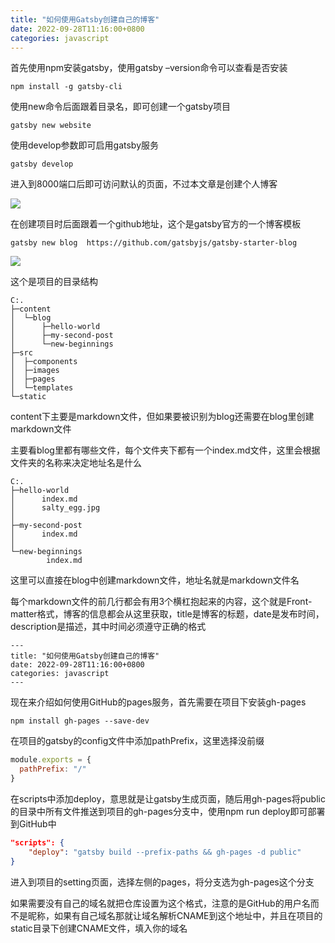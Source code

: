```yaml
---
title: "如何使用Gatsby创建自己的博客"
date: 2022-09-28T11:16:00+0800
categories: javascript
---
```


首先使用npm安装gatsby，使用gatsby –version命令可以查看是否安装

```shell
npm install -g gatsby-cli
```

使用new命令后面跟着目录名，即可创建一个gatsby项目

```shell
gatsby new website
```

使用develop参数即可启用gatsby服务
```shell
gatsby develop
```

进入到8000端口后即可访问默认的页面，不过本文章是创建个人博客

![](/assets/Snipaste_2022-09-28_09-38-35.png)

在创建项目时后面跟着一个github地址，这个是gatsby官方的一个博客模板

```shell
gatsby new blog  https://github.com/gatsbyjs/gatsby-starter-blog   
```

![](/assets/Snipaste_2022-09-28_09-46-26.png)

这个是项目的目录结构

```
C:.
├─content
│  └─blog
│      ├─hello-world
│      ├─my-second-post
│      └─new-beginnings
├─src
│  ├─components
│  ├─images
│  ├─pages
│  └─templates
└─static
```

content下主要是markdown文件，但如果要被识别为blog还需要在blog里创建markdown文件

主要看blog里都有哪些文件，每个文件夹下都有一个index.md文件，这里会根据文件夹的名称来决定地址名是什么

```
C:.
├─hello-world
│      index.md
│      salty_egg.jpg
│
├─my-second-post
│      index.md
│
└─new-beginnings
        index.md
```

这里可以直接在blog中创建markdown文件，地址名就是markdown文件名

每个markdown文件的前几行都会有用3个横杠抱起来的内容，这个就是Front-matter格式，博客的信息都会从这里获取，title是博客的标题，date是发布时间，description是描述，其中时间必须遵守正确的格式

```
---
title: "如何使用Gatsby创建自己的博客"
date: 2022-09-28T11:16:00+0800
categories: javascript
---
```

现在来介绍如何使用GitHub的pages服务，首先需要在项目下安装gh-pages

```shell
npm install gh-pages --save-dev
```

在项目的gatsby的config文件中添加pathPrefix，这里选择没前缀

```javascript
module.exports = {
  pathPrefix: "/"
}
```

在scripts中添加deploy，意思就是让gatsby生成页面，随后用gh-pages将public的目录中所有文件推送到项目的gh-pages分支中，使用npm run deploy即可部署到GitHub中

```json
"scripts": {
    "deploy": "gatsby build --prefix-paths && gh-pages -d public"
}
```

进入到项目的setting页面，选择左侧的pages，将分支选为gh-pages这个分支

如果需要没有自己的域名就把仓库设置为这个格式，注意的是GitHub的用户名而不是昵称，如果有自己域名那就让域名解析CNAME到这个地址中，并且在项目的static目录下创建CNAME文件，填入你的域名
